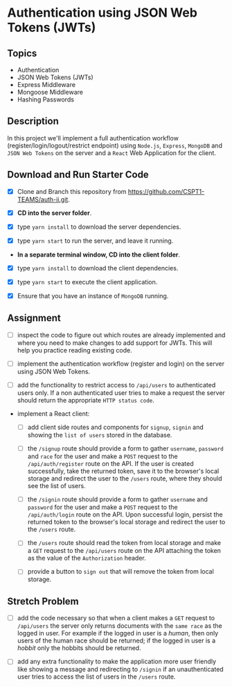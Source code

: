 # Authentication using JSON Web Tokens (JWTs)

## Topics

- Authentication
- JSON Web Tokens (JWTs)
- Express Middleware
- Mongoose Middleware
- Hashing Passwords

## Description

In this project we'll implement a full authentication workflow (register/login/logout/restrict endpoint) using `Node.js`, `Express`, `MongoDB` and `JSON Web Tokens` on the server and a `React` Web Application for the client.

## Download and Run Starter Code

- [x] Clone and Branch this repository from https://github.com/CSPT1-TEAMS/auth-ii.git.

-  [x] **CD into the server folder**.


-  [x] type `yarn install` to download the server dependencies.

-  [x] type `yarn start` to run the server, and leave it running.

- **In a separate terminal window, CD into the client folder**.


-  [x] type `yarn install` to download the client dependencies.

-  [x] type `yarn start` to execute the client application.

-  [x] Ensure that you have an instance of `MongoDB` running.

## Assignment

-  [ ] inspect the code to figure out which routes are already implemented and where you need to make changes to add support for JWTs. This will help you practice reading existing code.

-  [ ] implement the authentication workflow (register and login) on the server using JSON Web Tokens.

-  [ ] add the functionality to restrict access to `/api/users` to authenticated users only. If a non authenticated user tries to make a request the server should return the appropriate `HTTP status code`.

- implement a React client:
  -  [ ] add client side routes and components for `signup`, `signin` and showing the `list of users` stored in the database.
  
  -  [ ] the `/signup` route should provide a form to gather `username`, `password` and `race` for the user and make a `POST` request to the `/api/auth/register` route on the API. If the user is created successfully, take the returned token, save it to the browser's local storage and redirect the user to the `/users` route, where they should see the list of users.
  
  -  [ ] the `/signin` route should provide a form to gather `username` and `password` for the user and make a `POST` request to the `/api/auth/login` route on the API. Upon successful login, persist the returned token to the browser's local storage and redirect the user to the `/users` route.
  
  -  [ ] the `/users` route should read the token from local storage and make a `GET` request to the `/api/users` route on the API attaching the token as the value of the `Authorization` header.
  
  -  [ ] provide a button to `sign out` that will remove the token from local storage.

## Stretch Problem

-  [ ] add the code necessary so that when a client makes a `GET` request to `/api/users` the server only returns documents with the `same race` as the logged in user. For example if the logged in user is a _human_, then only users of the human race should be returned; if the logged in user is a _hobbit_ only the hobbits should be returned.

-  [ ] add any extra functionality to make the application more user friendly like showing a message and redirecting to `/signin` if an unauthenticated user tries to access the list of users in the `/users` route.
